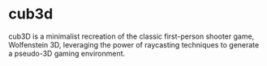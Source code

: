 # cub3d
cub3D is a minimalist recreation of the classic first-person shooter game, Wolfenstein 3D, leveraging the power of raycasting techniques to generate a pseudo-3D gaming environment.
